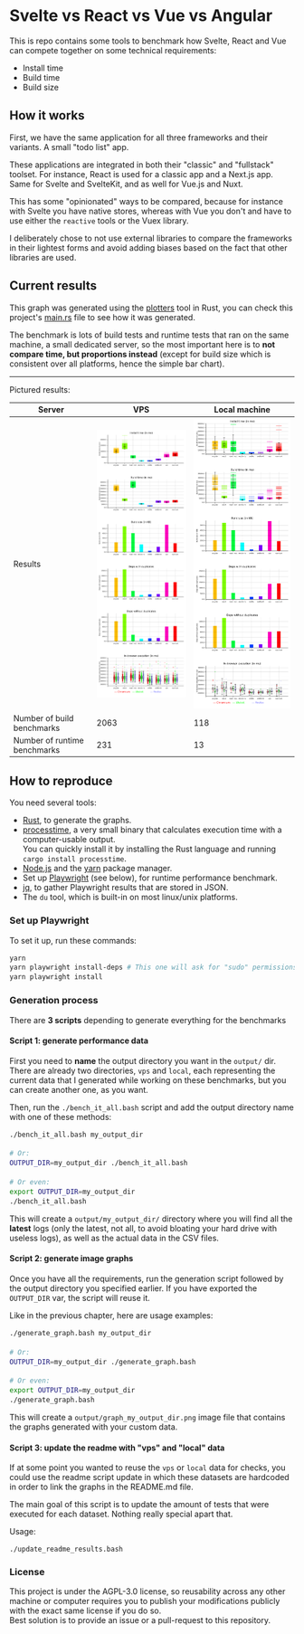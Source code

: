 Svelte vs React vs Vue vs Angular
=================================

This is repo contains some tools to benchmark how Svelte, React and Vue can compete together on some technical requirements:

* Install time
* Build time
* Build size

## How it works

First, we have the same application for all three frameworks and their variants. A small "todo list" app.

These applications are integrated in both their "classic" and "fullstack" toolset. For instance, React is used for a classic app and a Next.js app. Same for Svelte and SvelteKit, and as well for Vue.js and Nuxt.

This has some "opinionated" ways to be compared, because for instance with Svelte you have native stores, whereas with Vue you don't and have to use either the `reactive` tools or the Vuex library.

I deliberately chose to not use external libraries to compare the frameworks in their lightest forms and avoid adding biases based on the fact that other libraries are used.

## Current results

This graph was generated using the [plotters](https://plotters-rs.github.io/rustdoc/plotters/index.html) tool in Rust, you can check this project's [main.rs](./graphs/src/main.rs) file to see how it was generated.

The benchmark is lots of build tests and runtime tests that ran on the same machine, a small dedicated server, so the most important here is to **not compare time, but proportions instead** (except for build size which is consistent over all platforms, hence the simple bar chart).

---

Pictured results:

| Server                       | VPS                         | Local machine                 |
|------------------------------|-----------------------------|-------------------------------|
| Results                      | ![](./output/graph_vps.png) | ![](./output/graph_local.png) |
| Number of build benchmarks   | 2063 | 118 |
| Number of runtime benchmarks | 231 | 13 |

## How to reproduce

You need several tools:

* [Rust](https://www.rust-lang.org/tools/install), to generate the graphs.
* [processtime](https://crates.io/crates/processtime), a very small binary that calculates execution time with a computer-usable output.<br>You can quickly install it by installing the Rust language and running `cargo install processtime`.
* [Node.js](http://nodejs.org/) and the [yarn](https://yarnpkg.com/) package manager.
* Set up [Playwright](https://playwright.dev/) (see below), for runtime performance benchmark.
* [jq](https://stedolan.github.io/jq/), to gather Playwright results that are stored in JSON.
* The `du` tool, which is built-in on most linux/unix platforms.

### Set up Playwright

To set it up, run these commands:

```bash
yarn
yarn playwright install-deps # This one will ask for "sudo" permissions
yarn playwright install
```

### Generation process

There are **3 scripts** depending to generate everything for the benchmarks

#### Script 1: generate performance data

First you need to **name** the output directory you want in the `output/` dir. There are already two directories, `vps` and `local`, each representing the current data that I generated while working on these benchmarks, but you can create another one, as you want.

Then, run the `./bench_it_all.bash` script and add the output directory name with one of these methods:

```bash
./bench_it_all.bash my_output_dir

# Or:
OUTPUT_DIR=my_output_dir ./bench_it_all.bash

# Or even:
export OUTPUT_DIR=my_output_dir
./bench_it_all.bash
```

This will create a `output/my_output_dir/` directory where you will find all the **latest** logs (only the latest, not all, to avoid bloating your hard drive with useless logs), as well as the actual data in the CSV files.

#### Script 2: generate image graphs

Once you have all the requirements, run the generation script followed by the output directory you specified earlier. If you have exported the `OUTPUT_DIR` var, the script will reuse it.

Like in the previous chapter, here are usage examples:

```bash
./generate_graph.bash my_output_dir

# Or:
OUTPUT_DIR=my_output_dir ./generate_graph.bash

# Or even:
export OUTPUT_DIR=my_output_dir
./generate_graph.bash
```

This will create a `output/graph_my_output_dir.png` image file that contains the graphs generated with your custom data.

#### Script 3: update the readme with "vps" and "local" data

If at some point you wanted to reuse the `vps` or `local` data for checks, you could use the readme script update in which these datasets are hardcoded in order to link the graphs in the README.md file.

The main goal of this script is to update the amount of tests that were executed for each dataset. Nothing really special apart that.

Usage:

```
./update_readme_results.bash
```

### License

This project is under the AGPL-3.0 license, so reusability across any other machine or computer requires you to publish your modifications publicly with the exact same license if you do so.<br>
Best solution is to provide an issue or a pull-request to this repository.
